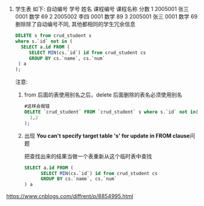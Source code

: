 1. 学生表 如下:
   自动编号   学号   姓名 课程编号 课程名称 分数
   1        2005001 张三 0001     数学    69
   2        2005002 李四 0001      数学    89
   3        2005001 张三 0001      数学    69
   删除除了自动编号不同, 其他都相同的学生冗余信息

   ```sql
   DELETE s from crud_student s 
   where s.`id` not in (
     SELECT a.id FROM (
   		SELECT MIN(cs.`id`) id from crud_student cs
   		GROUP BY cs.`name`, cs.`num`
   	) a
   );
   ```

   注意:

   1. from 后面的表使用别名之后，delete 后面删除的表名必须使用别名

      ```sql
      #这样会报错
      DELETE `crud_student` FROM `crud_student` s where s.`id` not in(
      	1,2
      );
      ```

   2. 出现 **You can't specify target table 's' for update in FROM clause**问题

      把查找出来的结果当做一个表重新从这个临时表中查找

      ```sql
      SELECT a.id FROM (
      		SELECT MIN(cs.`id`) id from crud_student cs
      		GROUP BY cs.`name`, cs.`num`
      ) a
      ```

https://www.cnblogs.com/diffrent/p/8854995.html